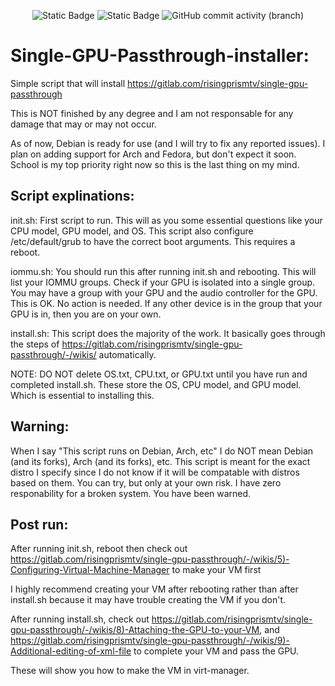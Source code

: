 <p align="center">
  <img alt="Static Badge" src="https://img.shields.io/badge/License:-GPLv3-green">
  <img alt="Static Badge" src="https://img.shields.io/badge/Ready_for_use:-partially-yellow">
  <img alt="GitHub commit activity (branch)" src="https://img.shields.io/github/commit-activity/t/firebadnofire/Single-GPU-Passthrough-installer">
</p>

# Single-GPU-Passthrough-installer:

Simple script that will install https://gitlab.com/risingprismtv/single-gpu-passthrough

This is NOT finished by any degree and I am not responsable for any damage that may or may not occur.

As of now, Debian is ready for use (and I will try to fix any reported issues). I plan on adding support for Arch and Fedora, but don't expect it soon. School is my top priority right now so this is the last thing on my mind.

## Script explinations:

init.sh: First script to run. This will as you some essential questions like your CPU model, GPU model, and OS. This script also configure /etc/default/grub to have the correct boot arguments. This requires a reboot.

iommu.sh: You should run this after running init.sh and rebooting. This will list your IOMMU groups. Check if your GPU is isolated into a single group. You may have a group with your GPU and the audio controller for the GPU. This is OK. No action is needed. If any other device is in the group that your GPU is in, then you are on your own.

install.sh: This script does the majority of the work. It basically goes through the steps of <https://gitlab.com/risingprismtv/single-gpu-passthrough/-/wikis/> automatically.

NOTE: DO NOT delete OS.txt, CPU.txt, or GPU.txt until you have run and completed install.sh. These store the OS, CPU model, and GPU model. Which is essential to installing this.

## Warning:

When I say "This script runs on Debian, Arch, etc" I do NOT mean Debian (and its forks), Arch (and its forks), etc. This script is meant for the exact distro I specify since I do not know if it will be compatable with distros based on them. You can try, but only at your own risk. I have zero responability for a broken system. You have been warned.

## Post run:

After running init.sh, reboot then check out <https://gitlab.com/risingprismtv/single-gpu-passthrough/-/wikis/5)-Configuring-Virtual-Machine-Manager> to make your VM first

I highly recommend creating your VM after rebooting rather than after install.sh because it may have trouble creating the VM if you don't.

After running install.sh, check out <https://gitlab.com/risingprismtv/single-gpu-passthrough/-/wikis/8)-Attaching-the-GPU-to-your-VM>, and <https://gitlab.com/risingprismtv/single-gpu-passthrough/-/wikis/9)-Additional-editing-of-xml-file> to complete your VM and pass the GPU.

These will show you how to make the VM in virt-manager.
